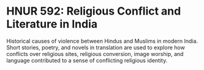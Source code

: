 # HNUR 592: Religious Conflict and Literature in India

Historical causes of violence between Hindus and Muslims in modern India. Short stories, poetry, and novels in translation are used to explore how conflicts over religious sites, religious conversion, image worship, and language contributed to a sense of conflicting religious identity.